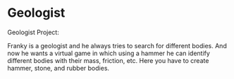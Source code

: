 # Geologist
Geologist Project:

Franky is a geologist and he always tries to search for different bodies. And now he wants a virtual game in which using a hammer he can identify different bodies with their mass, friction, etc. Here you have to create hammer, stone, and rubber bodies.
